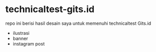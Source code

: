 # technicaltest-gits.id
repo ini berisi hasil desain saya untuk memenuhi technicaltest Gits.id
 - ilustrasi
 - banner
 - instagram post
